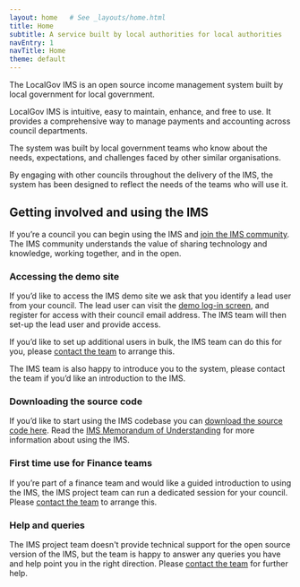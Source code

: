 ```yaml
---
layout: home   # See _layouts/home.html
title: Home
subtitle: A service built by local authorities for local authorities
navEntry: 1
navTitle: Home
theme: default
---
```


The LocalGov IMS is an open source income management system built by local government for local government.

LocalGov IMS is intuitive, easy to maintain, enhance, and free to use. It provides a comprehensive way to manage payments and accounting across council departments.

The system was built by local government teams who know about the needs, expectations, and challenges faced by other similar organisations.

By engaging with other councils throughout the delivery of the IMS, the system has been designed to reflect the needs of the teams who will use it. 

## Getting involved and using the IMS 

If you’re a council you can begin using the IMS and [join the IMS community](https://localgovims.slack.com). The IMS community understands the value of sharing technology and knowledge, working together, and in the open.

### Accessing the demo site

If you’d like to access the IMS demo site we ask that you identify a lead user from your council. The lead user can visit the [demo log-in screen](/demo), and register for access with their council email address. The IMS team will then set-up the lead user and provide access. 

If you’d like to set up additional users in bulk, the IMS team can do this for you, please [contact the team](/contact) to arrange this. 

The IMS team is also happy to introduce you to the system, please contact the team if you’d like an introduction to the IMS. 

### Downloading the source code

If you’d like to start using the IMS codebase you can [download the source code here](https://github.com/localgovims). Read the [IMS Memorandum of Understanding](/documentation) for more information about using the IMS.

### First time use for Finance teams

If you’re part of a finance team and would like a guided introduction to using the IMS, the IMS project team can run a dedicated session for your council. Please [contact the team](/contact) to arrange this.  

### Help and queries

The IMS project team doesn't provide technical support for the open source version of the IMS, but the team is happy to answer any queries you have and help point you in the right direction. Please [contact the team](/contacts) for further help.